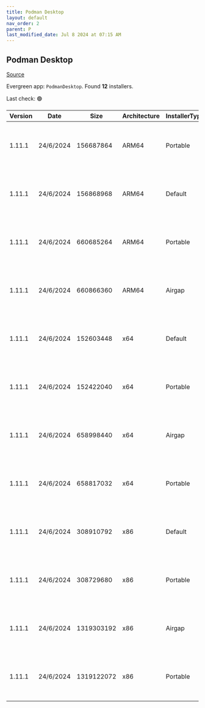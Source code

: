 ```yaml
---
title: Podman Desktop
layout: default
nav_order: 2
parent: P
last_modified_date: Jul 8 2024 at 07:15 AM
---
```


## Podman Desktop

[Source](https://github.com/containers/podman-desktop)

Evergreen app: `PodmanDesktop`. Found **12** installers.

Last check: 🟢

| Version | Date      | Size       | Architecture | InstallerType | Type | URI                                                                                                                                                                                                                                        |
| ------- | --------- | ---------- | ------------ | ------------- | ---- | ------------------------------------------------------------------------------------------------------------------------------------------------------------------------------------------------------------------------------------------ |
| 1.11.1  | 24/6/2024 | 156687864  | ARM64        | Portable      | exe  | [https://github.com/containers/podman-desktop/releases/download/v1.11.1/podman-desktop-1.11.1-arm64.exe](https://github.com/containers/podman-desktop/releases/download/v1.11.1/podman-desktop-1.11.1-arm64.exe)                           |
| 1.11.1  | 24/6/2024 | 156868968  | ARM64        | Default       | exe  | [https://github.com/containers/podman-desktop/releases/download/v1.11.1/podman-desktop-1.11.1-setup-arm64.exe](https://github.com/containers/podman-desktop/releases/download/v1.11.1/podman-desktop-1.11.1-setup-arm64.exe)               |
| 1.11.1  | 24/6/2024 | 660685264  | ARM64        | Portable      | exe  | [https://github.com/containers/podman-desktop/releases/download/v1.11.1/podman-desktop-airgap-1.11.1-arm64.exe](https://github.com/containers/podman-desktop/releases/download/v1.11.1/podman-desktop-airgap-1.11.1-arm64.exe)             |
| 1.11.1  | 24/6/2024 | 660866360  | ARM64        | Airgap        | exe  | [https://github.com/containers/podman-desktop/releases/download/v1.11.1/podman-desktop-airgap-1.11.1-setup-arm64.exe](https://github.com/containers/podman-desktop/releases/download/v1.11.1/podman-desktop-airgap-1.11.1-setup-arm64.exe) |
| 1.11.1  | 24/6/2024 | 152603448  | x64          | Default       | exe  | [https://github.com/containers/podman-desktop/releases/download/v1.11.1/podman-desktop-1.11.1-setup-x64.exe](https://github.com/containers/podman-desktop/releases/download/v1.11.1/podman-desktop-1.11.1-setup-x64.exe)                   |
| 1.11.1  | 24/6/2024 | 152422040  | x64          | Portable      | exe  | [https://github.com/containers/podman-desktop/releases/download/v1.11.1/podman-desktop-1.11.1-x64.exe](https://github.com/containers/podman-desktop/releases/download/v1.11.1/podman-desktop-1.11.1-x64.exe)                               |
| 1.11.1  | 24/6/2024 | 658998440  | x64          | Airgap        | exe  | [https://github.com/containers/podman-desktop/releases/download/v1.11.1/podman-desktop-airgap-1.11.1-setup-x64.exe](https://github.com/containers/podman-desktop/releases/download/v1.11.1/podman-desktop-airgap-1.11.1-setup-x64.exe)     |
| 1.11.1  | 24/6/2024 | 658817032  | x64          | Portable      | exe  | [https://github.com/containers/podman-desktop/releases/download/v1.11.1/podman-desktop-airgap-1.11.1-x64.exe](https://github.com/containers/podman-desktop/releases/download/v1.11.1/podman-desktop-airgap-1.11.1-x64.exe)                 |
| 1.11.1  | 24/6/2024 | 308910792  | x86          | Default       | exe  | [https://github.com/containers/podman-desktop/releases/download/v1.11.1/podman-desktop-1.11.1-setup.exe](https://github.com/containers/podman-desktop/releases/download/v1.11.1/podman-desktop-1.11.1-setup.exe)                           |
| 1.11.1  | 24/6/2024 | 308729680  | x86          | Portable      | exe  | [https://github.com/containers/podman-desktop/releases/download/v1.11.1/podman-desktop-1.11.1.exe](https://github.com/containers/podman-desktop/releases/download/v1.11.1/podman-desktop-1.11.1.exe)                                       |
| 1.11.1  | 24/6/2024 | 1319303192 | x86          | Airgap        | exe  | [https://github.com/containers/podman-desktop/releases/download/v1.11.1/podman-desktop-airgap-1.11.1-setup.exe](https://github.com/containers/podman-desktop/releases/download/v1.11.1/podman-desktop-airgap-1.11.1-setup.exe)             |
| 1.11.1  | 24/6/2024 | 1319122072 | x86          | Portable      | exe  | [https://github.com/containers/podman-desktop/releases/download/v1.11.1/podman-desktop-airgap-1.11.1.exe](https://github.com/containers/podman-desktop/releases/download/v1.11.1/podman-desktop-airgap-1.11.1.exe)                         |
